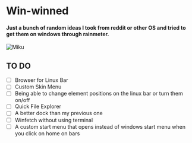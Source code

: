 # Win-winned

#### Just a bunch of random ideas I took from reddit or other OS and tried to get them on windows through rainmeter.


![Miku](https://github.com/OrbEnforcer/Win-winned/assets/108188721/979b8f40-11b9-41e1-946f-448fa06e2d64)


## TO DO
- [ ] Browser for Linux Bar
- [ ] Custom Skin Menu
- [ ] Being able to change element positions on the linux bar or turn them on/off
- [ ] Quick File Explorer
- [ ] A better dock than my previous one
- [ ] Winfetch without using terminal
- [ ] A custom start menu that opens instead of windows start menu when you click on home on bars
